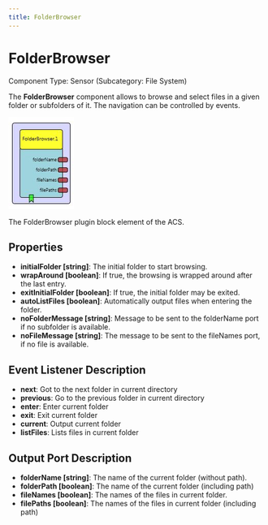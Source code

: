 ```yaml
---
title: FolderBrowser
--- 
```


# FolderBrowser

Component Type: Sensor (Subcategory: File System)

The **FolderBrowser** component allows to browse and select files in a given folder or subfolders of it. The navigation can be controlled by events.

![Screenshot: FolderBrowser plugin](./img/folderbrowser.jpg "Screenshot: FolderBrowser plugin")

The FolderBrowser plugin block element of the ACS.

## Properties

*   **initialFolder \[string\]**: The initial folder to start browsing.
*   **wrapAround \[boolean\]**: If true, the browsing is wrapped around after the last entry.
*   **exitInitialFolder \[boolean\]**: If true, the initial folder may be exited.
*   **autoListFiles \[boolean\]**: Automatically output files when entering the folder.
*   **noFolderMessage \[string\]**: Message to be sent to the folderName port if no subfolder is available.
*   **noFileMessage \[string\]**: The message to be sent to the fileNames port, if no file is available.

## Event Listener Description

*   **next**: Got to the next folder in current directory
*   **previous**: Go to the previous folder in current directory
*   **enter**: Enter current folder
*   **exit**: Exit current folder
*   **current**: Output current folder
*   **listFiles**: Lists files in current folder

## Output Port Description

*   **folderName \[string\]**: The name of the current folder (without path).
*   **folderPath \[boolean\]**: The name of the current folder (including path)
*   **fileNames \[boolean\]**: The names of the files in current folder.
*   **filePaths \[boolean\]**: The names of the files in current folder (including path)